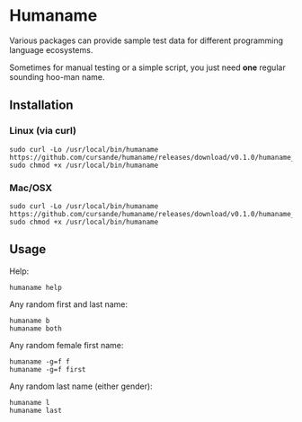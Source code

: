 # Humaname

Various packages can provide sample test data for different programming language ecosystems.

Sometimes for manual testing or a simple script, you just need **one** regular sounding hoo-man name. 

## Installation

### Linux (via curl)
``` shell
sudo curl -Lo /usr/local/bin/humaname https://github.com/cursande/humaname/releases/download/v0.1.0/humaname_linux_amd64
sudo chmod +x /usr/local/bin/humaname
```

### Mac/OSX
``` shell
sudo curl -Lo /usr/local/bin/humaname https://github.com/cursande/humaname/releases/download/v0.1.0/humaname_darwin_amd64
sudo chmod +x /usr/local/bin/humaname
```

## Usage

Help:
``` shell
humaname help
```

Any random first and last name:
``` shell
humaname b
humaname both
```

Any random female first name:
``` shell
humaname -g=f f
humaname -g=f first
```

Any random last name (either gender):
``` shell
humaname l
humaname last
```
